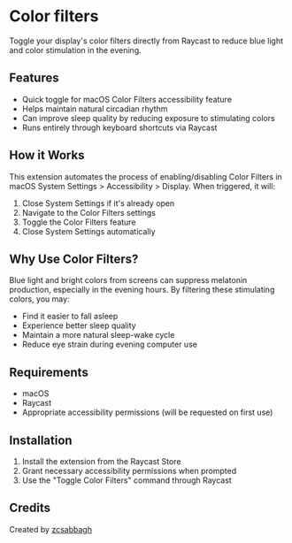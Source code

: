 # Color filters

Toggle your display's color filters directly from Raycast to reduce blue light and color stimulation in the evening.

## Features

- Quick toggle for macOS Color Filters accessibility feature
- Helps maintain natural circadian rhythm
- Can improve sleep quality by reducing exposure to stimulating colors
- Runs entirely through keyboard shortcuts via Raycast

## How it Works

This extension automates the process of enabling/disabling Color Filters in macOS System Settings > Accessibility > Display. When triggered, it will:

1. Close System Settings if it's already open
2. Navigate to the Color Filters settings
3. Toggle the Color Filters feature
4. Close System Settings automatically

## Why Use Color Filters?

Blue light and bright colors from screens can suppress melatonin production, especially in the evening hours. By filtering these stimulating colors, you may:

- Find it easier to fall asleep
- Experience better sleep quality
- Maintain a more natural sleep-wake cycle
- Reduce eye strain during evening computer use

## Requirements

- macOS
- Raycast
- Appropriate accessibility permissions (will be requested on first use)

## Installation

1. Install the extension from the Raycast Store
2. Grant necessary accessibility permissions when prompted
3. Use the "Toggle Color Filters" command through Raycast

## Credits

Created by [zcsabbagh](https://github.com/zcsabbagh)
